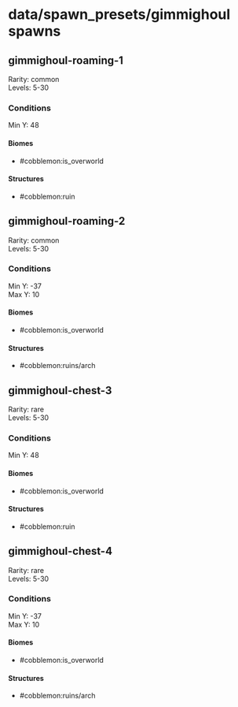 # data/spawn_presets/gimmighoul spawns  
  
## gimmighoul-roaming-1  
Rarity: common  
Levels: 5-30  
  
### Conditions  
Min Y: 48  
  
#### Biomes  
  * #cobblemon:is_overworld
  
  
#### Structures  
  * #cobblemon:ruin
  
  
## gimmighoul-roaming-2  
Rarity: common  
Levels: 5-30  
  
### Conditions  
Min Y: -37  
Max Y: 10  
  
#### Biomes  
  * #cobblemon:is_overworld
  
  
#### Structures  
  * #cobblemon:ruins/arch
  
  
## gimmighoul-chest-3  
Rarity: rare  
Levels: 5-30  
  
### Conditions  
Min Y: 48  
  
#### Biomes  
  * #cobblemon:is_overworld
  
  
#### Structures  
  * #cobblemon:ruin
  
  
## gimmighoul-chest-4  
Rarity: rare  
Levels: 5-30  
  
### Conditions  
Min Y: -37  
Max Y: 10  
  
#### Biomes  
  * #cobblemon:is_overworld
  
  
#### Structures  
  * #cobblemon:ruins/arch
  
